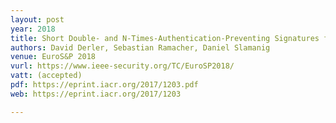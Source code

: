 ```yaml
---
layout: post
year: 2018
title: Short Double- and N-Times-Authentication-Preventing Signatures from ECDSA and More
authors: David Derler, Sebastian Ramacher, Daniel Slamanig
venue: EuroS&P 2018 
vurl: https://www.ieee-security.org/TC/EuroSP2018/
vatt: (accepted)
pdf: https://eprint.iacr.org/2017/1203.pdf
web: https://eprint.iacr.org/2017/1203

---
```


